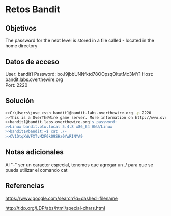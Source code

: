 # Retos Bandit

## Objetivos

The password for the next level is stored in a file called **-** located in the home directory

## Datos de acceso

User: bandit1
Password: boJ9jbbUNNfktd78OOpsqOltutMc3MY1
Host: bandit.labs.overthewire.org  
Port: 2220

## Solución

```bash
>>C:\Users\jose_>ssh bandit1@bandit.labs.overthewire.org -p 2220
>>This is a OverTheWire game server. More information on http://www.overthewire.org/wargames
>>bandit1@bandit.labs.overthewire.org's password:
>>Linux bandit.otw.local 5.4.8 x86_64 GNU/Linux
>>bandit1@bandit:~$ cat ./-
>>CV1DtqXWVFXTvM2F0k09SHz0YwRINYA9 
```
## Notas adicionales

Al "-" ser un caracter especial, tenemos que agregar un ./ para que se pueda utilizar el comando cat

## Referencias

https://www.google.com/search?q=dashed+filename

http://tldp.org/LDP/abs/html/special-chars.html
